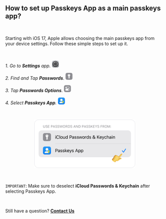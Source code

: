 <!-- 
---
title: How to set up Passkeys App as a main passkeys app?
--- 
-->

## **How to set up Passkeys App as a main passkeys app?**

<br />

Starting with iOS 17, Apple allows choosing the main passkeys app from your device settings. Follow these simple steps to set up it.

<br />

*1. Go to **Settings** app.* <img src="../assets/Settings.png" style="width:22px;" alt="Settings App image"/>

*2. Find and Tap **Passwords**.* <img src="../assets/Passwords.png" style="width:22px;" alt="Password image"/>

*3. Tap **Passwords Options**.* <img src="../assets/PasswordOptions.png" style="width:22px;" alt="Password Options image"/>

*4. Select **Passkeys App**.* <img src="../assets/PasskeysApp.png" style="width:22px;" alt="Passkeys App image"/>

<br />

<p align="center">
<img src="../assets/0005.png" style="width:320px;" alt="SelectiCloud Passwords & Keychain image"/>
</p>

<br />

`IMPORTANT`: Make sure to deselect **iCloud Passwords & Keychain** after selecting Passkeys App.

<br />

Still have a question?
[**Contact Us**](passkeys://contact?subject=How%20to%20set%20up%20Passkeys%20App%20as%20a%20main%20passkeys%20app%3F)